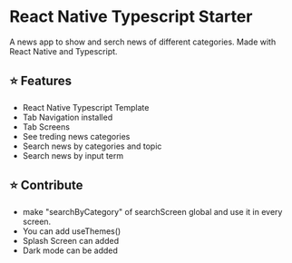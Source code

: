 # React Native Typescript Starter

A news app to show and serch news of different categories.
Made with React Native and Typescript.

## ⭐ Features

- React Native Typescript Template
- Tab Navigation installed
- Tab Screens
- See treding news categories
- Search news by categories and topic
- Search news by input term

## ⭐ Contribute

- make "searchByCategory" of searchScreen global and use it in every screen.
- You can add useThemes()
- Splash Screen can added
- Dark mode can be added
